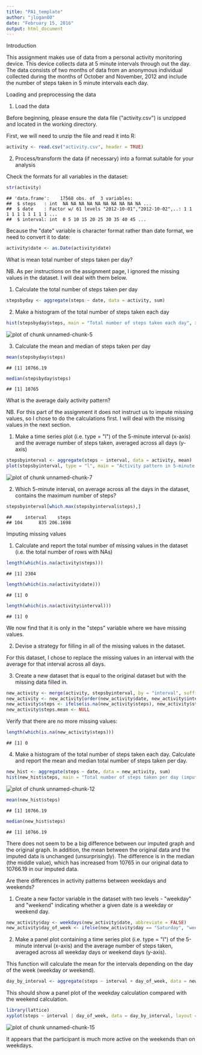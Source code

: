 ```yaml
---
title: "PA1_template"
author: "jlogan80"
date: "February 15, 2016"
output: html_document
---
```


Introduction

This assignment makes use of data from a personal activity monitoring device. This device collects data at 5 minute intervals through out the day. The data consists of two months of data from an anonymous individual collected during the months of October and November, 2012 and include the number of steps taken in 5 minute intervals each day.


Loading and preprocessing the data

1. Load the data

Before beginning, please ensure the data file ("activity.csv") is unzipped and located in the working directory.

First, we will need to unzip the file and read it into R:

```r
activity <- read.csv("activity.csv", header = TRUE)
```

2. Process/transform the data (if necessary) into a format suitable for your analysis

Check the formats for all variables in the dataset:

```r
str(activity)
```

```
## 'data.frame':	17568 obs. of  3 variables:
##  $ steps   : int  NA NA NA NA NA NA NA NA NA NA ...
##  $ date    : Factor w/ 61 levels "2012-10-01","2012-10-02",..: 1 1 1 1 1 1 1 1 1 1 ...
##  $ interval: int  0 5 10 15 20 25 30 35 40 45 ...
```

Because the "date" variable is character format rather than date format, we need to convert it to date:

```r
activity$date <- as.Date(activity$date)
```

What is mean total number of steps taken per day?

NB. As per instructions on the assignment page, I ignored the missing values in the dataset. I will deal with them below.

1. Calculate the total number of steps taken per day

```r
stepsbyday <- aggregate(steps ~ date, data = activity, sum)
```

2. Make a histogram of the total number of steps taken each day

```r
hist(stepsbyday$steps, main = "Total number of steps taken each day", xlab = "")
```

![plot of chunk unnamed-chunk-5](figure/unnamed-chunk-5-1.png) 

3. Calculate the mean and median of steps taken per day

```r
mean(stepsbyday$steps)
```

```
## [1] 10766.19
```

```r
median(stepsbyday$steps)
```

```
## [1] 10765
```

What is the average daily activity pattern?

NB. For this part of the assignment it does not instruct us to impute missing values, so I chose to do the calculations first. I will deal with the missing values in the next section.

1. Make a time series plot (i.e. type = "l") of the 5-minute interval (x-axis) and the average number of steps taken, averaged across all days (y-axis)

```r
stepsbyinterval <- aggregate(steps ~ interval, data = activity, mean)
plot(stepsbyinterval, type = "l", main = "Activity pattern in 5-minute intervals", xlab = "5-minute interval")
```

![plot of chunk unnamed-chunk-7](figure/unnamed-chunk-7-1.png) 

2. Which 5-minute interval, on average across all the days in the dataset, contains the maximum number of steps?

```r
stepsbyinterval[which.max(stepsbyinterval$steps),]
```

```
##     interval    steps
## 104      835 206.1698
```


Imputing missing values

1. Calculate and report the total number of missing values in the dataset (i.e. the total number of rows with NAs)

```r
length(which(is.na(activity$steps)))
```

```
## [1] 2304
```

```r
length(which(is.na(activity$date)))
```

```
## [1] 0
```

```r
length(which(is.na(activity$interval)))
```

```
## [1] 0
```

We now find that it is only in the "steps" variable where we have missing values.

2. Devise a strategy for filling in all of the missing values in the dataset.

For this dataset, I chose to replace the missing values in an interval with the average for that interval across all days.

3. Create a new dataset that is equal to the original dataset but with the missing data filled in.

```r
new_activity <- merge(activity, stepsbyinterval, by = "interval", suffixes = c("", ".mean"))
new_activity <- new_activity[order(new_activity$date, new_activity$interval),]
new_activity$steps <- ifelse(is.na(new_activity$steps), new_activity$steps.mean, new_activity$steps)
new_activity$steps.mean <- NULL
```

Verify that there are no more missing values:

```r
length(which(is.na(new_activity$steps)))
```

```
## [1] 0
```

4. Make a histogram of the total number of steps taken each day. Calculate and report the mean and median total number of steps taken per day.

```r
new_hist <- aggregate(steps ~ date, data = new_activity, sum)
hist(new_hist$steps, main = "Total number of steps taken per day (imputed)", xlab = "Steps")
```

![plot of chunk unnamed-chunk-12](figure/unnamed-chunk-12-1.png) 

```r
mean(new_hist$steps)
```

```
## [1] 10766.19
```

```r
median(new_hist$steps)
```

```
## [1] 10766.19
```

There does not seem to be a big difference between our imputed graph and the original graph. In addition, the mean between the original data and the imputed data is unchanged (unsurprisingly). The difference is in the median (the middle value), which has increased from 10765 in our original data to 10766.19 in our imputed data.

Are there differences in activity patterns between weekdays and weekends?

1. Create a new factor variable in the dataset with two levels - "weekday" and "weekend" indicating whether a given date is a weekday or weekend day.

```r
new_activity$day <- weekdays(new_activity$date, abbreviate = FALSE)
new_activity$day_of_week <- ifelse(new_activity$day == "Saturday", "weekend", ifelse(new_activity$day == "Sunday", "weekend", "weekday"))
```

2. Make a panel plot containing a time series plot (i.e. type = "l") of the 5-minute interval (x-axis) and the average number of steps taken, averaged across all weekday days or weekend days (y-axis).

This function will calculate the mean for the intervals depending on the day of the week (weekday or weekend).

```r
day_by_interval <- aggregate(steps ~ interval + day_of_week, data = new_activity, mean)
```

This should show a panel plot of the weekday calculation compared with the weekend calculation.

```r
library(lattice)
xyplot(steps ~ interval | day_of_week, data = day_by_interval, layout = c(1,2), type = "l")
```

![plot of chunk unnamed-chunk-15](figure/unnamed-chunk-15-1.png) 

It appears that the participant is much more active on the weekends than on weekdays.
